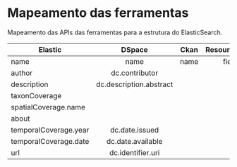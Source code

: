 # Mapeamento das ferramentas

Mapeamento das APIs das ferramentas para a estrutura do ElasticSearch.

| Elastic  | DSpace | Ckan | ResourceSpace | Geonode | 
| ------------- | :---: | :---: | :---: | :---: | 
| name  | name  | name | field8 | title |
| author  | dc.contributor |  |  |  |
| description  |dc.description.abstract |  |  |  |
| taxonCoverage  | |  |  |  |
| spatialCoverage.name  |  |  |  |  |
| about  |  |  |  |  |
| temporalCoverage.year  | dc.date.issued |  |  |  |
| temporalCoverage.date  | dc.date.available |  |  |  |
| url  | dc.identifier.uri |  |  |  |

